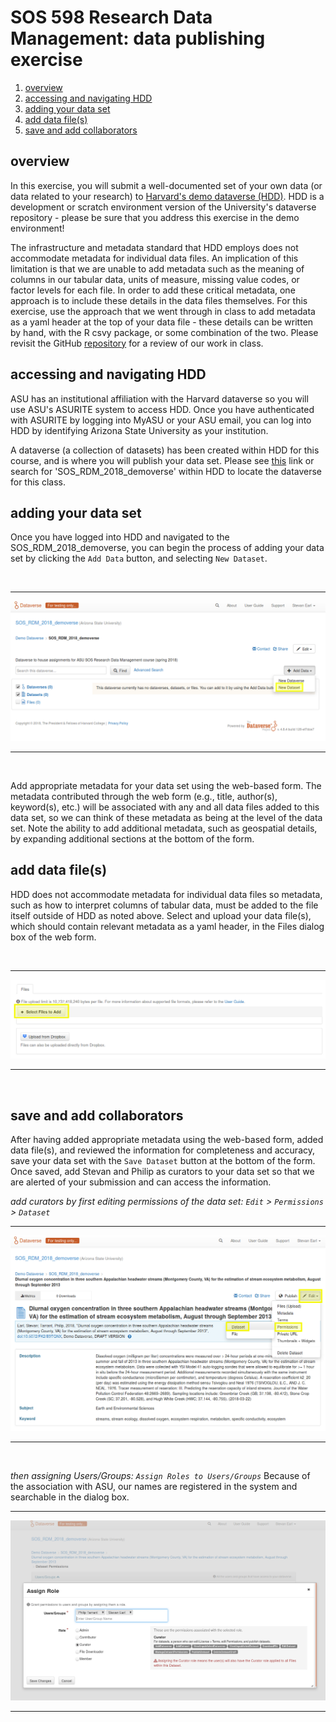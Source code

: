 # SOS 598 Research Data Management: data publishing exercise

1. [overview](https://github.com/SOS598-RDM/assignment_submission_workflow/blob/master/data_publication_exercise.md#overview)
2. [accessing and navigating HDD](https://github.com/SOS598-RDM/assignment_submission_workflow/blob/master/data_publication_exercise.md#accessing-and-navigating-hdd)
3. [adding your data set](https://github.com/SOS598-RDM/assignment_submission_workflow/blob/master/data_publication_exercise.md#adding-your-data-set)
4. [add data file(s)](https://github.com/SOS598-RDM/assignment_submission_workflow/blob/master/data_publication_exercise.md#add-data-files)
5. [save and add collaborators](https://github.com/SOS598-RDM/assignment_submission_workflow/blob/master/data_publication_exercise.md#save-and-add-collaborators)

## overview

In this exercise, you will submit a well-documented set of your own data (or data related to your research) to [Harvard's demo dataverse (HDD)](https://demo.dataverse.org/). HDD is a development or scratch environment version of the University's dataverse repository - please be sure that you address this exercise in the demo environment!

The infrastructure and metadata standard that HDD employs does not accommodate metadata for individual data files. An implication of this limitation is that we are unable to add metadata such as the meaning of columns in our tabular data, units of measure, missing value codes, or factor levels for each file. In order to add these critical metadata, one approach is to include these details in the data files themselves. For this exercise, use the approach that we went through in class to add metadata as a yaml header at the top of your data file - these details can be written by hand, with the R csvy package, or some combination of the two. Please revisit the GitHub [repository](https://github.com/SOS598-RDM/rdm-lecture-metadata) for a review of our work in class. 


## accessing and navigating HDD

ASU has an institutional affiliation with the Harvard dataverse so you will use ASU's ASURITE system to access HDD. Once you have authenticated with ASURITE by logging into MyASU or your ASU email, you can log into HDD by identifying Arizona State University as your institution.

A dataverse (a collection of datasets) has been created within HDD for this course, and is where you will publish your data set. Please see [this](https://demo.dataverse.org/dataverse/RDM_2018) link or search for 'SOS\_RDM\_2018\_demoverse' within HDD to locate the dataverse for this class.


## adding your data set

Once you have logged into HDD and navigated to the SOS\_RDM\_2018\_demoverse, you can begin the process of adding your data set by clicking the `Add Data` button, and selecting `New Dataset`.

<br>
<hr>

![add_data](data_publication_figures/add_data.png)

<hr>
<br>

Add appropriate metadata for your data set using the web-based form. The metadata contributed through the web form (e.g., title, author(s), keyword(s), etc.) will be associated with any and all data files added to this data set, so we can think of these metadata as being at the level of the data set. Note the ability to add additional metadata, such as geospatial details, by expanding additional sections at the bottom of the form.


## add data file(s)

HDD does not accommodate metadata for individual data files so metadata, such as how to interpret columns of tabular data, must be added to the file itself outside of HDD as noted above. Select and upload your data file(s), which should contain relevant metadata as a yaml header, in the Files dialog box of the web form.

<br>
<hr>

![upload_files](data_publication_figures/upload_files.png)

<hr>
<br>


## save and add collaborators

After having added appropriate metadata using the web-based form, added data file(s), and reviewed the information for completeness and accuracy, save your data set with the `Save Dataset` button at the bottom of the form. Once saved, add Stevan and Philip as curators to your data set so that we are alerted of your submission and can access the information.

*add curators by first editing permissions of the data set: `Edit` > `Permissions` > `Dataset`* 
<br>
<hr>

![edit_permissions](data_publication_figures/edit_permissions.png)

<hr>
<br>

*then assigning Users/Groups: `Assign Roles to Users/Groups`* Because of the association with ASU, our names are registered in the system and searchable in the dialog box.
<br>
<hr>

![assign_curator_roles](data_publication_figures/assign_curator_roles.png)

<hr>
<br>
